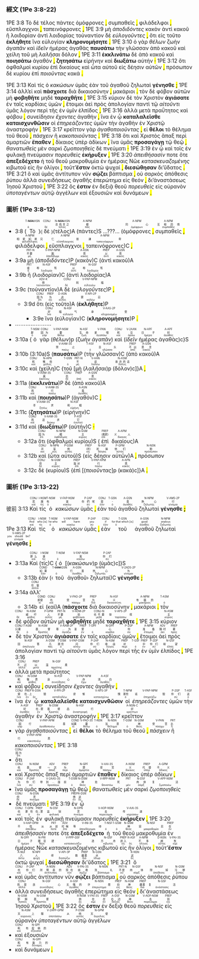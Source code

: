 ### 經文 (1Pe 3:8-22)

1PE 3:8 <span title="T-NSN&#10;&#10;ὁ">Τὸ</span> <span title="CONJ&#10;&#10;δέ">δὲ</span> <span title="N-NSN&#10;总而言之&#10;τέλος">τέλος</span> <span title="A-NPM&#10;都&#10;πᾶς">πάντες</span> <span title="A-NPM&#10;同心&#10;ὁμόφρων">ὁμόφρονες</span> <mark class="pm">,</mark> <span title="A-NPM&#10;互相同情&#10;συμπαθής">συμπαθεῖς</span> <mark class="pm">,</mark> <span title="A-NPM&#10;相爱如弟兄&#10;φιλάδελφος">φιλάδελφοι</span> <mark class="pm">,</mark> <span title="A-NPM&#10;仁慈&#10;εὔσπλαγχνος">εὔσπλαγχνοι</span> <mark class="pm">,</mark> <span title="A-NPM&#10;谦卑&#10;ταπεινόφρων">ταπεινόφρονες</span> <mark class="pm">,</mark> 1PE 3:9 <span title="PRT-N&#10;不要&#10;μή">μὴ</span> <span title="V-PAP-NPM&#10;报&#10;ἀποδίδωμι"><em>ἀποδιδόντες</em></span> <span title="A-ASN&#10;恶&#10;κακός">κακὸν</span> <span title="PREP&#10;以&#10;ἀντί">ἀντὶ</span> <span title="A-GSN&#10;恶&#10;κακός">κακοῦ</span> <span title="PRT&#10;或&#10;ἤ">ἢ</span> <span title="N-ASF&#10;辱骂&#10;λοιδορία">λοιδορίαν</span> <span title="PREP&#10;以&#10;ἀντί">ἀντὶ</span> <span title="N-GSF&#10;辱骂&#10;λοιδορία">λοιδορίας</span> <span title="ADV-K&#10;倒&#10;τοὐναντίον">τοὐναντίον</span> <span title="CONJ&#10;&#10;δέ">δὲ</span> <span title="V-PAP-NPM&#10;祝福&#10;εὐλογέω"><em>εὐλογοῦντες</em></span> <mark class="pm">,</mark> <span title="CONJ&#10;因为&#10;ὅτι">ὅτι</span> <span title="PREP&#10;为&#10;εἰς">εἰς</span> <span title="D-ASN&#10;此&#10;οὗτος">τοῦτο</span> <span title="V-API-2P&#10;蒙召&#10;καλέω"><strong>ἐκλήθητε</strong></span> <span title="CONJ&#10;好&#10;ἵνα">ἵνα</span> <span title="N-ASF&#10;福气&#10;εὐλογία">εὐλογίαν</span> <span title="V-AAS-2P&#10;承受&#10;κληρονομέω"><strong>κληρονομήσητε</strong></span> <mark class="pm">.</mark> 1PE 3:10 <span title="T-NSM&#10;那&#10;ὁ">ὁ</span> <span title="CONJ&#10;因为&#10;γάρ">γὰρ</span> <span title="V-PAP-NSM&#10;要&#10;θέλω"><em>θέλων</em></span> <span title="N-ASF&#10;生命&#10;ζωή">ζωὴν</span> <span title="V-PAN&#10;爱惜&#10;ἀγαπάω"><em>ἀγαπᾶν</em></span> <span title="CONJ&#10;和&#10;καί">καὶ</span> <span title="V-2AAN&#10;见&#10;ὁράω"><em>ἰδεῖν</em></span> <span title="N-APF&#10;日子&#10;ἡμέρα">ἡμέρας</span> <span title="A-APF&#10;好&#10;ἀγαθός">ἀγαθὰς</span> <span title="V-AAM-3S&#10;禁止&#10;παύω"><strong>παυσάτω</strong></span> <span title="T-ASF&#10;&#10;ὁ">τὴν</span> <span title="N-ASF&#10;舌头&#10;γλῶσσα">γλῶσσαν</span> <span title="PREP&#10;不出&#10;ἀπό">ἀπὸ</span> <span title="A-GSN&#10;恶言&#10;κακός">κακοῦ</span> <span title="CONJ&#10;和&#10;καί">καὶ</span> <span title="N-APN&#10;嘴唇&#10;χεῖλος">χείλη</span> <span title="T-GSN&#10;&#10;ὁ">τοῦ</span> <span title="PRT-N&#10;不&#10;μή">μὴ</span> <span title="V-AAN&#10;说&#10;λαλέω"><em>λαλῆσαι</em></span> <span title="N-ASM&#10;诡诈的话&#10;δόλος">δόλον</span> <mark class="pm">,</mark> 1PE 3:11 <span title="V-AAM-3S&#10;离&#10;ἐκκλίνω"><strong>ἐκκλινάτω</strong></span> <span title="CONJ&#10;也&#10;δέ">δὲ</span> <span title="PREP&#10;&#10;ἀπό">ἀπὸ</span> <span title="A-GSN&#10;恶&#10;κακός">κακοῦ</span> <span title="CONJ&#10;而&#10;καί">καὶ</span> <span title="V-AAM-3S&#10;行&#10;ποιέω"><strong>ποιησάτω</strong></span> <span title="A-ASN&#10;善&#10;ἀγαθός">ἀγαθόν</span> <mark class="pm">,</mark> <span title="V-AAM-3S&#10;寻求&#10;ζητέω"><strong>ζητησάτω</strong></span> <span title="N-ASF&#10;和睦&#10;εἰρήνη">εἰρήνην</span> <span title="CONJ&#10;而&#10;καί">καὶ</span> <span title="V-AAM-3S&#10;追求&#10;διώκω"><strong>διωξάτω</strong></span> <span title="P-ASF&#10;它&#10;ἑαυτοῦ">αὐτήν</span> <mark class="pm">·</mark> 1PE 3:12 <span title="CONJ&#10;因为&#10;ὅτι">ὅτι</span> <span title="N-NPM&#10;眼&#10;ὀφθαλμός">ὀφθαλμοὶ</span> <span title="N-GSM&#10;主&#10;κύριος">κυρίου</span> <span title="PREP&#10;（看顾）&#10;ἐπί">ἐπὶ</span> <span title="A-APM&#10;义人&#10;δίκαιος">δικαίους</span> <span title="CONJ&#10;并&#10;καί">καὶ</span> <span title="N-NPN&#10;耳&#10;οὖς">ὦτα</span> <span title="P-GSM&#10;他&#10;αὐτός">αὐτοῦ</span> <span title="PREP&#10;（听）&#10;εἰς">εἰς</span> <span title="N-ASF&#10;祈祷&#10;δέησις">δέησιν</span> <span title="P-GPM&#10;他们&#10;αὐτός">αὐτῶν</span> <mark class="pm">,</mark> <span title="N-NSN&#10;脸&#10;πρόσωπον">πρόσωπον</span> <span title="CONJ&#10;但&#10;δέ">δὲ</span> <span title="N-GSM&#10;主&#10;κύριος">κυρίου</span> <span title="PREP&#10;敌对&#10;ἐπί">ἐπὶ</span> <span title="V-PAP-APM&#10;行&#10;ποιέω"><em>ποιοῦντας</em></span> <span title="A-APN&#10;恶&#10;κακός">κακά</span> <mark class="pm">.</mark>   

1PE 3:13 <span title="CONJ&#10;那么&#10;καί">Καὶ</span> <span title="I-NSM&#10;谁&#10;τίς">τίς</span> <span title="T-NSM&#10;&#10;ὁ">ὁ</span> <span title="V-FAP-NSM&#10;害&#10;κακόω"><em>κακώσων</em></span> <span title="P-2AP&#10;你们&#10;σύ">ὑμᾶς</span> <span title="COND&#10;如果&#10;ἐάν">ἐὰν</span> <span title="T-GSM&#10;&#10;ὁ">τοῦ</span> <span title="A-GSN&#10;行善&#10;ἀγαθός">ἀγαθοῦ</span> <span title="N-NPM&#10;热心&#10;ζηλωτής">ζηλωταὶ</span> <span title="V-2ADS-2P&#10;为&#10;γίνομαι"><strong>γένησθε</strong></span> <mark class="pm">;</mark> 1PE 3:14 <span title="CONJ&#10;尽管&#10;ἀλλά">ἀλλ’</span><span title="COND&#10;即使&#10;εἰ">εἰ</span> <span title="CONJ&#10;也&#10;καί">καὶ</span> <span title="V-PAO-2P&#10;受苦&#10;πάσχω"><strong>πάσχοιτε</strong></span> <span title="PREP&#10;为&#10;διά">διὰ</span> <span title="N-ASF&#10;义&#10;δικαιοσύνη">δικαιοσύνην</span> <mark class="pm">,</mark> <span title="A-NPM&#10;有福的&#10;μακάριος">μακάριοι</span> <mark class="pm">.</mark> <span title="T-ASM&#10;&#10;ὁ">τὸν</span> <span title="CONJ&#10;&#10;δέ">δὲ</span> <span title="N-ASM&#10;威吓&#10;φόβος">φόβον</span> <span title="P-GPM&#10;人&#10;αὐτός">αὐτῶν</span> <span title="PRT-N&#10;不要&#10;μή">μὴ</span> <span title="V-AOM-2P&#10;怕&#10;φοβέομαι"><strong>φοβηθῆτε</strong></span> <span title="CONJ-N&#10;也不要&#10;μηδέ">μηδὲ</span> <span title="V-APS-2P&#10;惊慌&#10;ταράσσω"><strong>ταραχθῆτε</strong></span> <mark class="pm">,</mark> 1PE 3:15 <span title="N-ASM&#10;主&#10;κύριος">κύριον</span> <span title="CONJ&#10;只要&#10;δέ">δὲ</span> <span title="T-ASM&#10;&#10;ὁ">τὸν</span> <span title="N-ASM&#10;基督&#10;Χριστός">Χριστὸν</span> <span title="V-AAM-2P&#10;尊...为圣&#10;ἁγιάζω"><strong>ἁγιάσατε</strong></span> <span title="PREP&#10;里&#10;ἐν">ἐν</span> <span title="T-DPF&#10;&#10;ὁ">ταῖς</span> <span title="N-DPF&#10;心&#10;καρδία">καρδίαις</span> <span title="P-2GP&#10;你&#10;σύ">ὑμῶν</span> <mark class="pm">,</mark> <span title="A-NPM&#10;准备&#10;ἕτοιμος">ἕτοιμοι</span> <span title="ADV&#10;随时&#10;ἀεί">ἀεὶ</span> <span title="PREP&#10;要&#10;πρός">πρὸς</span> <span title="N-ASF&#10;回答&#10;ἀπολογία">ἀπολογίαν</span> <span title="A-DSM&#10;凡&#10;πᾶς">παντὶ</span> <span title="T-DSM&#10;那些&#10;ὁ">τῷ</span> <span title="V-PAP-DSM&#10;问&#10;αἰτέω"><em>αἰτοῦντι</em></span> <span title="P-2AP&#10;你们&#10;σύ">ὑμᾶς</span> <span title="N-ASM&#10;缘由&#10;λόγος">λόγον</span> <span title="PREP&#10;对&#10;περί">περὶ</span> <span title="T-GSF&#10;&#10;ὁ">τῆς</span> <span title="PREP&#10;中&#10;ἐν">ἐν</span> <span title="P-2DP&#10;你们&#10;σύ">ὑμῖν</span> <span title="N-GSF&#10;盼望&#10;ἐλπίς">ἐλπίδος</span> <mark class="pm">,</mark> 1PE 3:16 <span title="CONJ&#10;不过&#10;ἀλλά">ἀλλὰ</span> <span title="PREP&#10;以&#10;μετά">μετὰ</span> <span title="N-GSF&#10;温柔&#10;πραΰτης">πραΰτητος</span> <span title="CONJ&#10;和&#10;καί">καὶ</span> <span title="N-GSM&#10;敬畏&#10;φόβος">φόβου</span> <mark class="pm">,</mark> <span title="N-ASF&#10;良心&#10;συνείδησις">συνείδησιν</span> <span title="V-PAP-NPM&#10;存&#10;ἔχω"><em>ἔχοντες</em></span> <span title="A-ASF&#10;清白&#10;ἀγαθός">ἀγαθήν</span> <mark class="pm">,</mark> <span title="CONJ&#10;使&#10;ἵνα">ἵνα</span> <span title="PREP&#10;在...上&#10;ἐν">ἐν</span> <span title="R-DSN&#10;&#10;ὅς">ᾧ</span> <span title="V-PPI-2P&#10;毁谤&#10;καταλαλέω"><strong>καταλαλεῖσθε</strong></span> <span title="V-APS-3P&#10;惭愧&#10;καταισχύνω"><strong>καταισχυνθῶσιν</strong></span> <span title="T-NPM&#10;那些&#10;ὁ">οἱ</span> <span title="V-PAP-NPM&#10;诋毁&#10;ἐπηρεάζω"><em>ἐπηρεάζοντες</em></span> <span title="P-2GP&#10;你们&#10;σύ">ὑμῶν</span> <span title="T-ASF&#10;这&#10;ὁ">τὴν</span> <span title="A-ASF&#10;好&#10;ἀγαθός">ἀγαθὴν</span> <span title="PREP&#10;在...里&#10;ἐν">ἐν</span> <span title="N-DSM&#10;基督&#10;Χριστός">Χριστῷ</span> <span title="N-ASF&#10;品行&#10;ἀναστροφή">ἀναστροφήν</span> <mark class="pm">.</mark> 1PE 3:17 <span title="A-NSN-C&#10;好&#10;κρείττων">κρεῖττον</span> <span title="CONJ&#10;因&#10;γάρ">γὰρ</span> <span title="V-PAP-APM&#10;行善&#10;ἀγαθοποιέω"><em>ἀγαθοποιοῦντας</em></span> <mark class="pm">,</mark> <span title="COND&#10;如果&#10;εἰ">εἰ</span> <span title="V-PAO-3S&#10;要&#10;θέλω"><strong>θέλοι</strong></span> <span title="T-NSN&#10;&#10;ὁ">τὸ</span> <span title="N-NSN&#10;旨意&#10;θέλημα">θέλημα</span> <span title="T-GSM&#10;&#10;ὁ">τοῦ</span> <span title="N-GSM&#10;神&#10;θεός">θεοῦ</span> <mark class="pm">,</mark> <span title="V-PAN&#10;受苦&#10;πάσχω"><em>πάσχειν</em></span> <span title="PRT&#10;比&#10;ἤ">ἢ</span> <span title="V-PAP-APM&#10;行恶&#10;κακοποιέω"><em>κακοποιοῦντας</em></span> <mark class="pm">.</mark> 1PE 3:18 <span title="CONJ&#10;因为&#10;ὅτι">ὅτι</span> <span title="CONJ&#10;也&#10;καί">καὶ</span> <span title="N-NSM&#10;基督&#10;Χριστός">Χριστὸς</span> <span title="ADV&#10;一次&#10;ἅπαξ">ἅπαξ</span> <span title="PREP&#10;为&#10;περί">περὶ</span> <span title="N-GPF&#10;罪&#10;ἁμαρτία">ἁμαρτιῶν</span> <span title="V-AAI-3S&#10;受苦&#10;πάσχω"><strong>ἔπαθεν</strong></span> <mark class="pm">,</mark> <span title="A-NSM&#10;义&#10;δίκαιος">δίκαιος</span> <span title="PREP&#10;代替&#10;ὑπέρ">ὑπὲρ</span> <span title="A-GPM&#10;不义&#10;ἄδικος">ἀδίκων</span> <mark class="pm">,</mark> <span title="CONJ&#10;为&#10;ἵνα">ἵνα</span> <span title="P-2AP&#10;你们&#10;σύ">ὑμᾶς</span> <span title="V-2AAS-3S&#10;带到...面前&#10;προσάγω"><strong>προσαγάγῃ</strong></span> <span title="T-DSM&#10;&#10;ὁ">τῷ</span> <span title="N-DSM&#10;神&#10;θεός">θεῷ</span> <mark class="pm">,</mark> <span title="V-RPP-NSM&#10;处死&#10;θανατόω"><em>θανατωθεὶς</em></span> <span title="PRT&#10;&#10;μέν">μὲν</span> <span title="N-DSF&#10;肉体&#10;σάρξ">σαρκὶ</span> <span title="V-APP-NSM&#10;复活&#10;ζῳοποιέω"><em>ζῳοποιηθεὶς</em></span> <span title="CONJ&#10;但&#10;δέ">δὲ</span> <span title="N-DSN&#10;灵&#10;πνεῦμα">πνεύματι</span> <mark class="pm">·</mark> 1PE 3:19 <span title="PREP&#10;借&#10;ἐν">ἐν</span> <span title="R-DSN&#10;这&#10;ὅς">ᾧ</span> <span title="CONJ&#10;也&#10;καί">καὶ</span> <span title="T-DPN&#10;那些&#10;ὁ">τοῖς</span> <span title="PREP&#10;在...里&#10;ἐν">ἐν</span> <span title="N-DSF&#10;监狱&#10;φυλακή">φυλακῇ</span> <span title="N-DPN&#10;灵&#10;πνεῦμα">πνεύμασιν</span> <span title="V-AOP-NSM&#10;去&#10;πορεύομαι"><em>πορευθεὶς</em></span> <span title="V-AAI-3S&#10;传道&#10;κηρύσσω"><strong>ἐκήρυξεν</strong></span> <mark class="pm">,</mark> 1PE 3:20 <span title="V-AAP-DPM&#10;不信从&#10;ἀπειθέω"><em>ἀπειθήσασίν</em></span> <span title="PRT&#10;从前&#10;ποτέ">ποτε</span> <span title="ADV&#10;时候&#10;ὅτε">ὅτε</span> <span title="V-INI-3S&#10;等待&#10;ἀπεκδέχομαι"><strong>ἀπεξεδέχετο</strong></span> <span title="T-NSF&#10;&#10;ὁ">ἡ</span> <span title="T-GSM&#10;&#10;ὁ">τοῦ</span> <span title="N-GSM&#10;神&#10;θεός">θεοῦ</span> <span title="N-NSF&#10;容忍&#10;μακροθυμία">μακροθυμία</span> <span title="PREP&#10;在&#10;ἐν">ἐν</span> <span title="N-DPF&#10;日子&#10;ἡμέρα">ἡμέραις</span> <span title="N-PRI&#10;挪亚&#10;Νῶε">Νῶε</span> <span title="V-PPP-GSF&#10;建造&#10;κατασκευάζω"><em>κατασκευαζομένης</em></span> <span title="N-GSF&#10;方舟&#10;κιβωτός">κιβωτοῦ</span> <span title="PREP&#10;进入&#10;εἰς">εἰς</span> <span title="R-ASF&#10;&#10;ὅς">ἣν</span> <span title="A-NPM&#10;不多&#10;ὀλίγος">ὀλίγοι</span> <mark class="pm">,</mark> <span title="D-NSN&#10;就&#10;οὗτος">τοῦτ’</span><span title="V-PAI-3S&#10;有&#10;εἰμί"><strong>ἔστιν</strong></span> <span title="A-NUI&#10;八&#10;ὀκτώ">ὀκτὼ</span> <span title="N-NPF&#10;人&#10;ψυχή">ψυχαί</span> <mark class="pm">,</mark> <span title="V-API-3P&#10;得救&#10;διασῴζω"><strong>διεσώθησαν</strong></span> <span title="PREP&#10;藉着&#10;διά">δι’</span><span title="N-GSN&#10;水&#10;ὕδωρ">ὕδατος</span> <mark class="pm">.</mark> 1PE 3:21 <span title="R-NSN&#10;这&#10;ὅς">ὃ</span> <span title="CONJ&#10;也&#10;καί">καὶ</span> <span title="P-2AP&#10;你们&#10;σύ">ὑμᾶς</span> <span title="A-NSN&#10;所预表的&#10;ἀντίτυπος">ἀντίτυπον</span> <span title="ADV&#10;现在&#10;νῦν">νῦν</span> <span title="V-PAI-3S&#10;拯救&#10;σῴζω"><strong>σῴζει</strong></span> <span title="N-NSN&#10;洗礼&#10;βάπτισμα">βάπτισμα</span> <mark class="pm">,</mark> <span title="PRT-N&#10;不是&#10;οὐ">οὐ</span> <span title="N-GSF&#10;肉体&#10;σάρξ">σαρκὸς</span> <span title="N-NSF&#10;除掉&#10;ἀπόθεσις">ἀπόθεσις</span> <span title="N-GSM&#10;污秽&#10;ῥύπος">ῥύπου</span> <span title="CONJ&#10;而是&#10;ἀλλά">ἀλλὰ</span> <span title="N-GSF&#10;良心&#10;συνείδησις">συνειδήσεως</span> <span title="A-GSF&#10;无愧的&#10;ἀγαθός">ἀγαθῆς</span> <span title="N-NSN&#10;许愿&#10;ἐπερώτημα">ἐπερώτημα</span> <span title="PREP&#10;向&#10;εἰς">εἰς</span> <span title="N-ASM&#10;神&#10;θεός">θεόν</span> <mark class="pm">,</mark> <span title="PREP&#10;藉着&#10;διά">δι’</span><span title="N-GSF&#10;复活&#10;ἀνάστασις">ἀναστάσεως</span> <span title="N-GSM&#10;耶稣&#10;Ἰησοῦς">Ἰησοῦ</span> <span title="N-GSM&#10;基督&#10;Χριστός">Χριστοῦ</span> <mark class="pm">,</mark> 1PE 3:22 <span title="R-NSM&#10;他&#10;ὅς">ὅς</span> <span title="V-PAI-3S&#10;在&#10;εἰμί"><strong>ἐστιν</strong></span> <span title="PREP&#10;在&#10;ἐν">ἐν</span> <span title="A-DSF&#10;右边&#10;δεξιός">δεξιᾷ</span> <span title="N-GSM&#10;神&#10;θεός">θεοῦ</span> <span title="V-AOP-NSM&#10;去&#10;πορεύομαι"><em>πορευθεὶς</em></span> <span title="PREP&#10;到&#10;εἰς">εἰς</span> <span title="N-ASM&#10;天上&#10;οὐρανός">οὐρανὸν</span> <span title="V-2APP-GPM&#10;服从&#10;ὑποτάσσω"><em>ὑποταγέντων</em></span> <span title="P-DSM&#10;他&#10;αὐτός">αὐτῷ</span> <span title="N-GPM&#10;天使&#10;ἄγγελος">ἀγγέλων</span> <span title="CONJ&#10;和&#10;καί">καὶ</span> <span title="N-GPF&#10;有权柄的&#10;ἐξουσία">ἐξουσιῶν</span> <span title="CONJ&#10;和&#10;καί">καὶ</span> <span title="N-GPF&#10;有能力的&#10;δύναμις">δυνάμεων</span> <mark class="pm">.</mark> 


### 圖析 (1Pe 3:8-12)

- 3:8 (<RUBY><ruby><ruby>Τὸ<rt>ὁ</rt></ruby><rt></rt></ruby><rt>T-<s>NSN</s>⁞ASN</rt></RUBY>)⦇ <RUBY><ruby><ruby>δὲ<rt>δέ</rt></ruby><rt></rt></ruby><rt>CONJ</rt></RUBY> ⦈(<RUBY><ruby><ruby>τέλος<rt>τέλος</rt></ruby><rt>总而言之</rt></ruby><rt>N-<s>NSN</s>⁞ASN</rt></RUBY>)A (<RUBY><ruby><ruby>πάντες<rt>πᾶς</rt></ruby><rt>都</rt></ruby><rt>A-NPM</rt></RUBY>)S ...???... (<RUBY><ruby><ruby>ὁμόφρονες<rt>ὁμόφρων</rt></ruby><rt>同心</rt></ruby><rt>A-NPM</rt></RUBY> <mark class="pm">,</mark> <RUBY><ruby><ruby>συμπαθεῖς<rt>συμπαθής</rt></ruby><rt>互相同情</rt></ruby><rt>A-NPM</rt></RUBY> <mark class="pm">,</mark> <RUBY><ruby><ruby>φιλάδελφοι<rt>φιλάδελφος</rt></ruby><rt>相爱如弟兄</rt></ruby><rt>A-NPM</rt></RUBY> <mark class="pm">,</mark> <RUBY><ruby><ruby>εὔσπλαγχνοι<rt>εὔσπλαγχνος</rt></ruby><rt>仁慈</rt></ruby><rt>A-NPM</rt></RUBY> <mark class="pm">,</mark> <RUBY><ruby> <ruby>ταπεινόφρονες<rt>ταπεινόφρων</rt></ruby><rt>谦卑</rt></ruby><rt>A-NPM</rt></RUBY>)C <mark class="pm">,</mark> 
- 3:9a <RUBY><ruby><ruby>μὴ<rt>μή</rt></ruby><rt>不要</rt></ruby><rt>PRT-N</rt></RUBY> (<RUBY><ruby><ruby><em>ἀποδιδόντες</em><rt>ἀποδίδωμι</rt></ruby><rt>报</rt></ruby><rt>V-PAP-NPM</rt></RUBY>)P (<RUBY><ruby><ruby>κακὸν<rt>κακός</rt></ruby><rt>恶</rt></ruby><rt>A-ASN</rt></RUBY>)C (<RUBY><ruby><ruby>ἀντὶ<rt>ἀντί</rt></ruby><rt>以</rt></ruby><rt>PREP</rt></RUBY> <RUBY><ruby><ruby>κακοῦ<rt>κακός</rt></ruby><rt>恶</rt></ruby><rt>A-GSN</rt></RUBY>)A 
- 3:9b <RUBY><ruby><ruby>ἢ<rt>ἤ</rt></ruby><rt>或</rt></ruby><rt>PRT</rt></RUBY> (<RUBY><ruby><ruby>λοιδορίαν<rt>λοιδορία</rt></ruby><rt>辱骂</rt></ruby><rt>N-ASF</rt></RUBY>)C (<RUBY><ruby><ruby>ἀντὶ<rt>ἀντί</rt></ruby><rt>以</rt></ruby><rt>PREP</rt></RUBY> <RUBY><ruby><ruby>λοιδορίας<rt>λοιδορία</rt></ruby><rt>辱骂</rt></ruby><rt>N-GSF</rt></RUBY>)A 
- 3:9c (<RUBY><ruby><ruby>τοὐναντίον<rt>τοὐναντίον</rt></ruby><rt>倒</rt></ruby><rt>ADV-K</rt></RUBY>)A <RUBY><ruby><ruby>δὲ<rt>δέ</rt></ruby><rt></rt></ruby><rt>CONJ</rt></RUBY> (<RUBY><ruby><ruby><em>εὐλογοῦντες</em><rt>εὐλογέω</rt></ruby><rt>祝福</rt></ruby><rt>V-PAP-NPM</rt></RUBY>)P <mark class="pm">,</mark>
	- 3:9d <RUBY><ruby><ruby>ὅτι<rt>ὅτι</rt></ruby><rt>因为</rt></ruby><rt>CONJ</rt></RUBY> (<RUBY><ruby><ruby>εἰς<rt>εἰς</rt></ruby><rt>为</rt></ruby><rt>PREP</rt></RUBY> <RUBY><ruby><ruby>τοῦτο<rt>οὗτος</rt></ruby><rt>此</rt></ruby><rt>D-ASN</rt></RUBY>)A (<RUBY><ruby><ruby><strong>ἐκλήθητε</strong><rt>καλέω</rt></ruby><rt>蒙召</rt></ruby><rt>V-API-2P</rt></RUBY>)P
		- 3:9e <RUBY><ruby><ruby>ἵνα<rt>ἵνα</rt></ruby><rt>好</rt></ruby><rt>CONJ</rt></RUBY> (<RUBY><ruby><ruby>εὐλογίαν<rt>εὐλογία</rt></ruby><rt>福气</rt></ruby><rt>N-ASF</rt></RUBY>)C (<RUBY><ruby><ruby><strong>κληρονομήσητε</strong><rt>κληρονομέω</rt></ruby><rt>承受</rt></ruby><rt>V-AAS-2P</rt></RUBY>)P <mark class="pm">.</mark> 
- ⋯⋯⋯⋯⋯⋯⋯
- 3:10a {<RUBY><ruby><ruby>ὁ<rt>ὁ</rt></ruby><rt>那</rt></ruby><rt>T-NSM</rt></RUBY> <RUBY><ruby><ruby>γὰρ<rt>γάρ</rt></ruby><rt>因为</rt></ruby><rt>CONJ</rt></RUBY> (<RUBY><ruby><ruby><em>θέλων</em><rt>θέλω</rt></ruby><rt>要</rt></ruby><rt>V-PAP-NSM</rt></RUBY>)p (<RUBY><ruby><ruby>ζωὴν<rt>ζωή</rt></ruby><rt>生命</rt></ruby><rt>N-ASF</rt></RUBY> <RUBY><ruby><ruby><em>ἀγαπᾶν</em><rt>ἀγαπάω</rt></ruby><rt>爱惜</rt></ruby><rt>V-PAN</rt></RUBY>) <RUBY><ruby><ruby>καὶ<rt>καί</rt></ruby><rt>和</rt></ruby><rt>CONJ</rt></RUBY> (<RUBY><ruby><ruby><em>ἰδεῖν</em><rt>ὁράω</rt></ruby><rt>见</rt></ruby><rt>V-2AAN</rt></RUBY> <RUBY><ruby><ruby>ἡμέρας<rt>ἡμέρα</rt></ruby><rt>日子</rt></ruby><rt>N-APF</rt></RUBY> <RUBY><ruby><ruby>ἀγαθὰς<rt>ἀγαθός</rt></ruby><rt>好</rt></ruby><rt>A-APF</rt></RUBY>)c}S 
- 3:10b (3:10a)S (<RUBY><ruby><ruby><strong>παυσάτω</strong><rt>παύω</rt></ruby><rt>禁止</rt></ruby><rt>V-AAM-3S</rt></RUBY>)P (<RUBY><ruby><ruby>τὴν<rt>ὁ</rt></ruby><rt></rt></ruby><rt>T-ASF</rt></RUBY> <RUBY><ruby><ruby>γλῶσσαν<rt>γλῶσσα</rt></ruby><rt>舌头</rt></ruby><rt>N-ASF</rt></RUBY>)C (<RUBY><ruby><ruby>ἀπὸ<rt>ἀπό</rt></ruby><rt>不出</rt></ruby><rt>PREP</rt></RUBY> <RUBY><ruby><ruby>κακοῦ<rt>κακός</rt></ruby><rt>恶言</rt></ruby><rt>A-GSN</rt></RUBY>)A 
- 3:10c <RUBY><ruby><ruby>καὶ<rt>καί</rt></ruby><rt>和</rt></ruby><rt>CONJ</rt></RUBY> (<RUBY><ruby><ruby>χείλη<rt>χεῖλος</rt></ruby><rt>嘴唇</rt></ruby><rt>N-APN</rt></RUBY>)C {<RUBY><ruby><ruby>τοῦ<rt>ὁ</rt></ruby><rt></rt></ruby><rt>T-GSN</rt></RUBY> [<RUBY><ruby><ruby>μὴ<rt>μή</rt></ruby><rt>不</rt></ruby><rt>PRT-N</rt></RUBY> (<RUBY><ruby><ruby><em>λαλῆσαι</em><rt>λαλέω</rt></ruby><rt>说</rt></ruby><rt>V-AAN</rt></RUBY>)p (<RUBY><ruby><ruby>δόλον<rt>δόλος</rt></ruby><rt>诡诈的话</rt></ruby><rt>N-ASM</rt></RUBY>)c]}A <mark class="pm">,</mark> 
- 3:11a (<RUBY><ruby><ruby><strong>ἐκκλινάτω</strong><rt>ἐκκλίνω</rt></ruby><rt>离</rt></ruby><rt>V-AAM-3S</rt></RUBY>)P <RUBY><ruby><ruby>δὲ<rt>δέ</rt></ruby><rt>也</rt></ruby><rt>CONJ</rt></RUBY> (<RUBY><ruby><ruby>ἀπὸ<rt>ἀπό</rt></ruby><rt></rt></ruby><rt>PREP</rt></RUBY> <RUBY><ruby><ruby>κακοῦ<rt>κακός</rt></ruby><rt>恶</rt></ruby><rt>A-GSN</rt></RUBY>)A
- 3:11b <RUBY><ruby><ruby>καὶ<rt>καί</rt></ruby><rt>而</rt></ruby><rt>CONJ</rt></RUBY> (<RUBY><ruby><ruby><strong>ποιησάτω</strong><rt>ποιέω</rt></ruby><rt>行</rt></ruby><rt>V-AAM-3S</rt></RUBY>)P (<RUBY><ruby><ruby>ἀγαθόν<rt>ἀγαθός</rt></ruby><rt>善</rt></ruby><rt>A-ASN</rt></RUBY>)C <mark class="pm">,</mark> 
- 3:11c (<RUBY><ruby><ruby><strong>ζητησάτω</strong><rt>ζητέω</rt></ruby><rt>寻求</rt></ruby><rt>V-AAM-3S</rt></RUBY>)P (<RUBY><ruby><ruby>εἰρήνην<rt>εἰρήνη</rt></ruby><rt>和睦</rt></ruby><rt>N-ASF</rt></RUBY>)C
- 3:11d <RUBY><ruby><ruby>καὶ<rt>καί</rt></ruby><rt>而</rt></ruby><rt>CONJ</rt></RUBY> (<RUBY><ruby><ruby><strong>διωξάτω</strong><rt>διώκω</rt></ruby><rt>追求</rt></ruby><rt>V-AAM-3S</rt></RUBY>)P (<RUBY><ruby><ruby>αὐτήν<rt>ἑαυτοῦ</rt></ruby><rt>它</rt></ruby><rt>P-ASF</rt></RUBY>)C <mark class="pm">·</mark> 
	- 3:12a <RUBY><ruby><ruby>ὅτι<rt>ὅτι</rt></ruby><rt>因为</rt></ruby><rt>CONJ</rt></RUBY> (<RUBY><ruby><ruby>ὀφθαλμοὶ<rt>ὀφθαλμός</rt></ruby><rt>眼</rt></ruby><rt>N-NPM</rt></RUBY> <RUBY><ruby><ruby>κυρίου<rt>κύριος</rt></ruby><rt>主</rt></ruby><rt>N-GSM</rt></RUBY>)S (<RUBY><ruby><ruby>ἐπὶ<rt>ἐπί</rt></ruby><rt>（看顾）</rt></ruby><rt>PREP</rt></RUBY> <RUBY><ruby><ruby>δικαίους<rt>δίκαιος</rt></ruby><rt>义人</rt></ruby><rt>A-APM</rt></RUBY>)A
	- 3:12b <RUBY><ruby><ruby>καὶ<rt>καί</rt></ruby><rt>并</rt></ruby><rt>CONJ</rt></RUBY> (<RUBY><ruby><ruby>ὦτα<rt>οὖς</rt></ruby><rt>耳</rt></ruby><rt>N-NPN</rt></RUBY> <RUBY><ruby><ruby>αὐτοῦ<rt>αὐτός</rt></ruby><rt>他</rt></ruby><rt>P-GSM</rt></RUBY>)S (<RUBY><ruby><ruby>εἰς<rt>εἰς</rt></ruby><rt>（听）</rt></ruby><rt>PREP</rt></RUBY> <RUBY><ruby><ruby>δέησιν<rt>δέησις</rt></ruby><rt>祈祷</rt></ruby><rt>N-ASF</rt></RUBY> <RUBY><ruby><ruby>αὐτῶν<rt>αὐτός</rt></ruby><rt>他们</rt></ruby><rt>P-GPM</rt></RUBY>)A <mark class="pm">,</mark> <RUBY><ruby><ruby>πρόσωπον<rt>πρόσωπον</rt></ruby><rt>脸</rt></ruby><rt>N-NSN</rt></RUBY>
	- 3:12c <RUBY><ruby><ruby>δὲ<rt>δέ</rt></ruby><rt>但</rt></ruby><rt>CONJ</rt></RUBY> (<RUBY><ruby><ruby>κυρίου<rt>κύριος</rt></ruby><rt>主</rt></ruby><rt>N-GSM</rt></RUBY>)S {<RUBY><ruby><ruby>ἐπὶ<rt>ἐπί</rt></ruby><rt>敌对</rt></ruby><rt>PREP</rt></RUBY> [(<RUBY><ruby><ruby><em>ποιοῦντας</em><rt>ποιέω</rt></ruby><rt>行</rt></ruby><rt>V-PAP-APM</rt></RUBY>]p (<RUBY><ruby><ruby>κακά<rt>κακός</rt></ruby><rt>恶</rt></ruby><rt>A-APN</rt></RUBY>)c]}A <mark class="pm">.</mark> 

### 圖析 (1Pe 3:13-22)
彼前 3:13 <RUBY><ruby><ruby>Καὶ<rt>καί</rt></ruby><rt>若</rt></ruby><rt>CONJ</rt></RUBY> <RUBY><ruby><ruby>τίς<rt>τίς</rt></ruby><rt>誰</rt></ruby><rt>I-NSM</rt></RUBY> <RUBY><ruby><ruby>ὁ<rt>ὁ</rt></ruby><rt>有</rt></ruby><rt>T-NSM</rt></RUBY> <RUBY><ruby><ruby><em>κακώσων</em><rt>κακόω</rt></ruby><rt>害</rt></ruby><rt>V-FAP-NSM</rt></RUBY> <RUBY><ruby><ruby>ὑμᾶς <mark class="pm">,</mark><rt>σύ</rt></ruby><rt>你們呢</rt></ruby><rt>P-2AP</rt></RUBY> <RUBY><ruby><ruby>ἐὰν<rt>ἐάν</rt></ruby><rt>是</rt></ruby><rt>CONJ</rt></RUBY> <RUBY><ruby><ruby>τοῦ<rt>ὁ</rt></ruby><rt>-</rt></ruby><rt>T-GSN</rt></RUBY> <RUBY><ruby><ruby>ἀγαθοῦ<rt>ἀγαθός</rt></ruby><rt>善</rt></ruby><rt>A-GSN</rt></RUBY> <RUBY><ruby><ruby>ζηλωταὶ<rt>ζηλωτής</rt></ruby><rt>熱心</rt></ruby><rt>N-NPM</rt></RUBY> <RUBY><ruby><ruby><strong>γένησθε <mark class="pm">;</mark></strong><rt>γίνομαι</rt></ruby><rt>行</rt></ruby><rt>V-AMS-2P</rt></RUBY> 


1Pe 3:13 <RUBY><ruby><ruby>Καὶ<rt>καί</rt></ruby><rt>And</rt></ruby><rt>CONJ</rt></RUBY> <RUBY><ruby><ruby>τίς<rt>τίς</rt></ruby><rt>who [is]</rt></ruby><rt>I-NSM</rt></RUBY> <RUBY><ruby><ruby>ὁ<rt>ὁ</rt></ruby><rt>he who</rt></ruby><rt>T-NSM</rt></RUBY> <RUBY><ruby><ruby><em>κακώσων</em><rt>κακόω</rt></ruby><rt>will harm</rt></ruby><rt>V-FAP-NSM</rt></RUBY> <RUBY><ruby><ruby>ὑμᾶς <mark class="pm">,</mark><rt>σύ</rt></ruby><rt>you</rt></ruby><rt>P-2AP</rt></RUBY> <RUBY><ruby><ruby>ἐὰν<rt>ἐάν</rt></ruby><rt>if</rt></ruby><rt>CONJ</rt></RUBY> <RUBY><ruby><ruby>τοῦ<rt>ὁ</rt></ruby><rt>for that which [is]</rt></ruby><rt>T-GSN</rt></RUBY> <RUBY><ruby><ruby>ἀγαθοῦ<rt>ἀγαθός</rt></ruby><rt>good</rt></ruby><rt>A-GSN</rt></RUBY> <RUBY><ruby><ruby>ζηλωταὶ<rt>ζηλωτής</rt></ruby><rt>zealous</rt></ruby><rt>N-NPM</rt></RUBY> <RUBY><ruby><ruby><strong>γένησθε <mark class="pm">;</mark></strong><rt>γίνομαι</rt></ruby><rt>you should be?</rt></ruby><rt>V-AMS-2P</rt></RUBY> 

- 3:13a <RUBY><ruby><ruby>Καὶ<rt>καί</rt></ruby><rt>那么</rt></ruby><rt>CONJ</rt></RUBY> (<RUBY><ruby><ruby>τίς<rt>τίς</rt></ruby><rt>谁</rt></ruby><rt>I-NSM</rt></RUBY>)C {<RUBY><ruby><ruby>ὁ<rt>ὁ</rt></ruby><rt></rt></ruby><rt>T-NSM</rt></RUBY> [(<RUBY><ruby><ruby><em>κακώσων</em><rt>κακόω</rt></ruby><rt>害</rt></ruby><rt>V-FAP-NSM</rt></RUBY>)p (<RUBY><ruby><ruby>ὑμᾶς<rt>σύ</rt></ruby><rt>你们</rt></ruby><rt>P-2AP</rt></RUBY>)c]}S 
	- 3:13b <RUBY><ruby><ruby>ἐὰν<rt>ἐάν</rt></ruby><rt>如果</rt></ruby><rt>COND</rt></RUBY> (‹<RUBY><ruby><ruby>τοῦ<rt>ὁ</rt></ruby><rt></rt></ruby><rt>T-<s>GSM</s>⁞GSN</rt></RUBY> <RUBY><ruby><ruby>ἀγαθοῦ<rt>ἀγαθός</rt></ruby><rt>行善</rt></ruby><rt>A-GSN</rt></RUBY>› <RUBY><ruby><ruby>ζηλωταὶ<rt>ζηλωτής</rt></ruby><rt>热心</rt></ruby><rt>N-NPM</rt></RUBY>)C <RUBY><ruby><ruby><strong>γένησθε</strong><rt>γίνομαι</rt></ruby><rt>为</rt></ruby><rt>V-2ADS-2P</rt></RUBY> <mark class="pm">;</mark> 
- 3:14a <RUBY><ruby><ruby>ἀλλ’<rt>ἀλλά</rt></ruby><rt>尽管</rt></ruby><rt>CONJ</rt></RUBY> 
	- 3:14b <RUBY><ruby><ruby>εἰ<rt>εἰ</rt></ruby><rt>即使</rt></ruby><rt>COND</rt></RUBY> (<RUBY><ruby><ruby>καὶ<rt>καί</rt></ruby><rt>也</rt></ruby><rt>CONJ</rt></RUBY>)A (<RUBY><ruby><ruby><strong>πάσχοιτε</strong><rt>πάσχω</rt></ruby><rt>受苦</rt></ruby><rt>V-PAO-2P</rt></RUBY> <RUBY><ruby><ruby>διὰ<rt>διά</rt></ruby><rt>为</rt></ruby><rt>PREP</rt></RUBY> <RUBY><ruby><ruby>δικαιοσύνην<rt>δικαιοσύνη</rt></ruby><rt>义</rt></ruby><rt>N-ASF</rt></RUBY> <mark class="pm">,</mark> <RUBY><ruby><ruby>μακάριοι<rt>μακάριος</rt></ruby><rt>有福的</rt></ruby><rt>A-NPM</rt></RUBY> <mark class="pm">.</mark> <RUBY><ruby><ruby>τὸν<rt>ὁ</rt></ruby><rt></rt></ruby><rt>T-ASM</rt></RUBY>
- <RUBY><ruby><ruby>δὲ<rt>δέ</rt></ruby><rt></rt></ruby><rt>CONJ</rt></RUBY> <RUBY><ruby><ruby>φόβον<rt>φόβος</rt></ruby><rt>威吓</rt></ruby><rt>N-ASM</rt></RUBY> <RUBY><ruby><ruby>αὐτῶν<rt>αὐτός</rt></ruby><rt>人</rt></ruby><rt>P-GPM</rt></RUBY> <RUBY><ruby><ruby>μὴ<rt>μή</rt></ruby><rt>不要</rt></ruby><rt>PRT-N</rt></RUBY> <RUBY><ruby><ruby><strong>φοβηθῆτε</strong><rt>φοβέομαι</rt></ruby><rt>怕</rt></ruby><rt>V-AOM-2P</rt></RUBY> <RUBY><ruby><ruby>μηδὲ<rt>μηδέ</rt></ruby><rt>也不要</rt></ruby><rt>CONJ-N</rt></RUBY> <RUBY><ruby><ruby><strong>ταραχθῆτε</strong><rt>ταράσσω</rt></ruby><rt>惊慌</rt></ruby><rt>V-APS-2P</rt></RUBY> <mark class="pm">,</mark> 1PE 3:15 <RUBY><ruby><ruby>κύριον<rt>κύριος</rt></ruby><rt>主</rt></ruby><rt>N-ASM</rt></RUBY>
- <RUBY><ruby><ruby>δὲ<rt>δέ</rt></ruby><rt>只要</rt></ruby><rt>CONJ</rt></RUBY> <RUBY><ruby><ruby>τὸν<rt>ὁ</rt></ruby><rt></rt></ruby><rt>T-ASM</rt></RUBY> <RUBY><ruby><ruby>Χριστὸν<rt>Χριστός</rt></ruby><rt>基督</rt></ruby><rt>N-ASM</rt></RUBY> <RUBY><ruby><ruby><strong>ἁγιάσατε</strong><rt>ἁγιάζω</rt></ruby><rt>尊...为圣</rt></ruby><rt>V-AAM-2P</rt></RUBY> <RUBY><ruby><ruby>ἐν<rt>ἐν</rt></ruby><rt>里</rt></ruby><rt>PREP</rt></RUBY> <RUBY><ruby><ruby>ταῖς<rt>ὁ</rt></ruby><rt></rt></ruby><rt>T-DPF</rt></RUBY> <RUBY><ruby><ruby>καρδίαις<rt>καρδία</rt></ruby><rt>心</rt></ruby><rt>N-DPF</rt></RUBY> <RUBY><ruby><ruby>ὑμῶν<rt>σύ</rt></ruby><rt>你</rt></ruby><rt>P-2GP</rt></RUBY> <mark class="pm">,</mark> <RUBY><ruby><ruby>ἕτοιμοι<rt>ἕτοιμος</rt></ruby><rt>准备</rt></ruby><rt>A-NPM</rt></RUBY> <RUBY><ruby><ruby>ἀεὶ<rt>ἀεί</rt></ruby><rt>随时</rt></ruby><rt>ADV</rt></RUBY> <RUBY><ruby><ruby>πρὸς<rt>πρός</rt></ruby><rt>要</rt></ruby><rt>PREP</rt></RUBY> <RUBY><ruby><ruby>ἀπολογίαν<rt>ἀπολογία</rt></ruby><rt>回答</rt></ruby><rt>N-ASF</rt></RUBY> <RUBY><ruby><ruby>παντὶ<rt>πᾶς</rt></ruby><rt>凡</rt></ruby><rt>A-DSM</rt></RUBY> <RUBY><ruby><ruby>τῷ<rt>ὁ</rt></ruby><rt>那些</rt></ruby><rt>T-DSM</rt></RUBY> <RUBY><ruby><ruby><em>αἰτοῦντι</em><rt>αἰτέω</rt></ruby><rt>问</rt></ruby><rt>V-PAP-DSM</rt></RUBY> <RUBY><ruby><ruby>ὑμᾶς<rt>σύ</rt></ruby><rt>你们</rt></ruby><rt>P-2AP</rt></RUBY> <RUBY><ruby><ruby>λόγον<rt>λόγος</rt></ruby><rt>缘由</rt></ruby><rt>N-ASM</rt></RUBY> <RUBY><ruby><ruby>περὶ<rt>περί</rt></ruby><rt>对</rt></ruby><rt>PREP</rt></RUBY> <RUBY><ruby><ruby>τῆς<rt>ὁ</rt></ruby><rt></rt></ruby><rt>T-GSF</rt></RUBY> <RUBY><ruby><ruby>ἐν<rt>ἐν</rt></ruby><rt>中</rt></ruby><rt>PREP</rt></RUBY> <RUBY><ruby><ruby>ὑμῖν<rt>σύ</rt></ruby><rt>你们</rt></ruby><rt>P-2DP</rt></RUBY> <RUBY><ruby><ruby>ἐλπίδος<rt>ἐλπίς</rt></ruby><rt>盼望</rt></ruby><rt>N-GSF</rt></RUBY> <mark class="pm">,</mark> 1PE 3:16
- <RUBY><ruby><ruby>ἀλλὰ<rt>ἀλλά</rt></ruby><rt>不过</rt></ruby><rt>CONJ</rt></RUBY> <RUBY><ruby><ruby>μετὰ<rt>μετά</rt></ruby><rt>以</rt></ruby><rt>PREP</rt></RUBY> <RUBY><ruby><ruby>πραΰτητος<rt>πραΰτης</rt></ruby><rt>温柔</rt></ruby><rt>N-GSF</rt></RUBY>
- <RUBY><ruby><ruby>καὶ<rt>καί</rt></ruby><rt>和</rt></ruby><rt>CONJ</rt></RUBY> <RUBY><ruby><ruby>φόβου<rt>φόβος</rt></ruby><rt>敬畏</rt></ruby><rt>N-GSM</rt></RUBY> <mark class="pm">,</mark> <RUBY><ruby><ruby>συνείδησιν<rt>συνείδησις</rt></ruby><rt>良心</rt></ruby><rt>N-ASF</rt></RUBY> <RUBY><ruby><ruby><em>ἔχοντες</em><rt>ἔχω</rt></ruby><rt>存</rt></ruby><rt>V-PAP-NPM</rt></RUBY> <RUBY><ruby><ruby>ἀγαθήν<rt>ἀγαθός</rt></ruby><rt>清白</rt></ruby><rt>A-ASF</rt></RUBY> <mark class="pm">,</mark>
- <RUBY><ruby><ruby>ἵνα<rt>ἵνα</rt></ruby><rt>使</rt></ruby><rt>CONJ</rt></RUBY> <RUBY><ruby><ruby>ἐν<rt>ἐν</rt></ruby><rt>在...上</rt></ruby><rt>PREP</rt></RUBY> <RUBY><ruby><ruby>ᾧ<rt>ὅς</rt></ruby><rt></rt></ruby><rt>R-DSN</rt></RUBY> <RUBY><ruby><ruby><strong>καταλαλεῖσθε</strong><rt>καταλαλέω</rt></ruby><rt>毁谤</rt></ruby><rt>V-PPI-2P</rt></RUBY> <RUBY><ruby><ruby><strong>καταισχυνθῶσιν</strong><rt>καταισχύνω</rt></ruby><rt>惭愧</rt></ruby><rt>V-APS-3P</rt></RUBY> <RUBY><ruby><ruby>οἱ<rt>ὁ</rt></ruby><rt>那些</rt></ruby><rt>T-NPM</rt></RUBY> <RUBY><ruby><ruby><em>ἐπηρεάζοντες</em><rt>ἐπηρεάζω</rt></ruby><rt>诋毁</rt></ruby><rt>V-PAP-NPM</rt></RUBY> <RUBY><ruby><ruby>ὑμῶν<rt>σύ</rt></ruby><rt>你们</rt></ruby><rt>P-2GP</rt></RUBY> <RUBY><ruby><ruby>τὴν<rt>ὁ</rt></ruby><rt>这</rt></ruby><rt>T-ASF</rt></RUBY> <RUBY><ruby><ruby>ἀγαθὴν<rt>ἀγαθός</rt></ruby><rt>好</rt></ruby><rt>A-ASF</rt></RUBY> <RUBY><ruby><ruby>ἐν<rt>ἐν</rt></ruby><rt>在...里</rt></ruby><rt>PREP</rt></RUBY> <RUBY><ruby><ruby>Χριστῷ<rt>Χριστός</rt></ruby><rt>基督</rt></ruby><rt>N-DSM</rt></RUBY> <RUBY><ruby><ruby>ἀναστροφήν<rt>ἀναστροφή</rt></ruby><rt>品行</rt></ruby><rt>N-ASF</rt></RUBY> <mark class="pm">.</mark> 1PE 3:17 <RUBY><ruby><ruby>κρεῖττον<rt>κρείττων</rt></ruby><rt>好</rt></ruby><rt>A-NSN-C</rt></RUBY>
- <RUBY><ruby><ruby>γὰρ<rt>γάρ</rt></ruby><rt>因</rt></ruby><rt>CONJ</rt></RUBY> <RUBY><ruby><ruby><em>ἀγαθοποιοῦντας</em><rt>ἀγαθοποιέω</rt></ruby><rt>行善</rt></ruby><rt>V-PAP-APM</rt></RUBY> <mark class="pm">,</mark> <RUBY><ruby><ruby>εἰ<rt>εἰ</rt></ruby><rt>如果</rt></ruby><rt>COND</rt></RUBY> <RUBY><ruby><ruby><strong>θέλοι</strong><rt>θέλω</rt></ruby><rt>要</rt></ruby><rt>V-PAO-3S</rt></RUBY> <RUBY><ruby><ruby>τὸ<rt>ὁ</rt></ruby><rt></rt></ruby><rt>T-NSN</rt></RUBY> <RUBY><ruby><ruby>θέλημα<rt>θέλημα</rt></ruby><rt>旨意</rt></ruby><rt>N-NSN</rt></RUBY> <RUBY><ruby><ruby>τοῦ<rt>ὁ</rt></ruby><rt></rt></ruby><rt>T-GSM</rt></RUBY> <RUBY><ruby><ruby>θεοῦ<rt>θεός</rt></ruby><rt>神</rt></ruby><rt>N-GSM</rt></RUBY> <mark class="pm">,</mark> <RUBY><ruby><ruby><em>πάσχειν</em><rt>πάσχω</rt></ruby><rt>受苦</rt></ruby><rt>V-PAN</rt></RUBY> <RUBY><ruby><ruby>ἢ<rt>ἤ</rt></ruby><rt>比</rt></ruby><rt>PRT</rt></RUBY> <RUBY><ruby><ruby><em>κακοποιοῦντας</em><rt>κακοποιέω</rt></ruby><rt>行恶</rt></ruby><rt>V-PAP-APM</rt></RUBY> <mark class="pm">.</mark> 1PE 3:18
- <RUBY><ruby><ruby>ὅτι<rt>ὅτι</rt></ruby><rt>因为</rt></ruby><rt>CONJ</rt></RUBY>
- <RUBY><ruby><ruby>καὶ<rt>καί</rt></ruby><rt>也</rt></ruby><rt>CONJ</rt></RUBY> <RUBY><ruby><ruby>Χριστὸς<rt>Χριστός</rt></ruby><rt>基督</rt></ruby><rt>N-NSM</rt></RUBY> <RUBY><ruby><ruby>ἅπαξ<rt>ἅπαξ</rt></ruby><rt>一次</rt></ruby><rt>ADV</rt></RUBY> <RUBY><ruby><ruby>περὶ<rt>περί</rt></ruby><rt>为</rt></ruby><rt>PREP</rt></RUBY> <RUBY><ruby><ruby>ἁμαρτιῶν<rt>ἁμαρτία</rt></ruby><rt>罪</rt></ruby><rt>N-GPF</rt></RUBY> <RUBY><ruby><ruby><strong>ἔπαθεν</strong><rt>πάσχω</rt></ruby><rt>受苦</rt></ruby><rt>V-AAI-3S</rt></RUBY> <mark class="pm">,</mark> <RUBY><ruby><ruby>δίκαιος<rt>δίκαιος</rt></ruby><rt>义</rt></ruby><rt>A-NSM</rt></RUBY> <RUBY><ruby><ruby>ὑπὲρ<rt>ὑπέρ</rt></ruby><rt>代替</rt></ruby><rt>PREP</rt></RUBY> <RUBY><ruby><ruby>ἀδίκων<rt>ἄδικος</rt></ruby><rt>不义</rt></ruby><rt>A-GPM</rt></RUBY> <mark class="pm">,</mark>
- <RUBY><ruby><ruby>ἵνα<rt>ἵνα</rt></ruby><rt>为</rt></ruby><rt>CONJ</rt></RUBY> <RUBY><ruby><ruby>ὑμᾶς<rt>σύ</rt></ruby><rt>你们</rt></ruby><rt>P-2AP</rt></RUBY> <RUBY><ruby><ruby><strong>προσαγάγῃ</strong><rt>προσάγω</rt></ruby><rt>带到...面前</rt></ruby><rt>V-2AAS-3S</rt></RUBY> <RUBY><ruby><ruby>τῷ<rt>ὁ</rt></ruby><rt></rt></ruby><rt>T-DSM</rt></RUBY> <RUBY><ruby><ruby>θεῷ<rt>θεός</rt></ruby><rt>神</rt></ruby><rt>N-DSM</rt></RUBY> <mark class="pm">,</mark> <RUBY><ruby><ruby><em>θανατωθεὶς</em><rt>θανατόω</rt></ruby><rt>处死</rt></ruby><rt>V-RPP-NSM</rt></RUBY> <RUBY><ruby><ruby>μὲν<rt>μέν</rt></ruby><rt></rt></ruby><rt>PRT</rt></RUBY> <RUBY><ruby><ruby>σαρκὶ<rt>σάρξ</rt></ruby><rt>肉体</rt></ruby><rt>N-DSF</rt></RUBY> <RUBY><ruby><ruby><em>ζῳοποιηθεὶς</em><rt>ζῳοποιέω</rt></ruby><rt>复活</rt></ruby><rt>V-APP-NSM</rt></RUBY>
- <RUBY><ruby><ruby>δὲ<rt>δέ</rt></ruby><rt>但</rt></ruby><rt>CONJ</rt></RUBY> <RUBY><ruby><ruby>πνεύματι<rt>πνεῦμα</rt></ruby><rt>灵</rt></ruby><rt>N-DSN</rt></RUBY> <mark class="pm">·</mark> 1PE 3:19 <RUBY><ruby><ruby>ἐν<rt>ἐν</rt></ruby><rt>借</rt></ruby><rt>PREP</rt></RUBY> <RUBY><ruby><ruby>ᾧ<rt>ὅς</rt></ruby><rt>这</rt></ruby><rt>R-DSN</rt></RUBY>
- <RUBY><ruby><ruby>καὶ<rt>καί</rt></ruby><rt>也</rt></ruby><rt>CONJ</rt></RUBY> <RUBY><ruby><ruby>τοῖς<rt>ὁ</rt></ruby><rt>那些</rt></ruby><rt>T-DPN</rt></RUBY> <RUBY><ruby><ruby>ἐν<rt>ἐν</rt></ruby><rt>在...里</rt></ruby><rt>PREP</rt></RUBY> <RUBY><ruby><ruby>φυλακῇ<rt>φυλακή</rt></ruby><rt>监狱</rt></ruby><rt>N-DSF</rt></RUBY> <RUBY><ruby><ruby>πνεύμασιν<rt>πνεῦμα</rt></ruby><rt>灵</rt></ruby><rt>N-DPN</rt></RUBY> <RUBY><ruby><ruby><em>πορευθεὶς</em><rt>πορεύομαι</rt></ruby><rt>去</rt></ruby><rt>V-AOP-NSM</rt></RUBY> <RUBY><ruby><ruby><strong>ἐκήρυξεν</strong><rt>κηρύσσω</rt></ruby><rt>传道</rt></ruby><rt>V-AAI-3S</rt></RUBY> <mark class="pm">,</mark> 1PE 3:20 <RUBY><ruby><ruby><em>ἀπειθήσασίν</em><rt>ἀπειθέω</rt></ruby><rt>不信从</rt></ruby><rt>V-AAP-DPM</rt></RUBY> <RUBY><ruby><ruby>ποτε<rt>ποτέ</rt></ruby><rt>从前</rt></ruby><rt>PRT</rt></RUBY> <RUBY><ruby><ruby>ὅτε<rt>ὅτε</rt></ruby><rt>时候</rt></ruby><rt>ADV</rt></RUBY> <RUBY><ruby><ruby><strong>ἀπεξεδέχετο</strong><rt>ἀπεκδέχομαι</rt></ruby><rt>等待</rt></ruby><rt>V-INI-3S</rt></RUBY> <RUBY><ruby><ruby>ἡ<rt>ὁ</rt></ruby><rt></rt></ruby><rt>T-NSF</rt></RUBY> <RUBY><ruby><ruby>τοῦ<rt>ὁ</rt></ruby><rt></rt></ruby><rt>T-GSM</rt></RUBY> <RUBY><ruby><ruby>θεοῦ<rt>θεός</rt></ruby><rt>神</rt></ruby><rt>N-GSM</rt></RUBY> <RUBY><ruby><ruby>μακροθυμία<rt>μακροθυμία</rt></ruby><rt>容忍</rt></ruby><rt>N-NSF</rt></RUBY> <RUBY><ruby><ruby>ἐν<rt>ἐν</rt></ruby><rt>在</rt></ruby><rt>PREP</rt></RUBY> <RUBY><ruby><ruby>ἡμέραις<rt>ἡμέρα</rt></ruby><rt>日子</rt></ruby><rt>N-DPF</rt></RUBY> <RUBY><ruby><ruby>Νῶε<rt>Νῶε</rt></ruby><rt>挪亚</rt></ruby><rt>N-PRI</rt></RUBY> <RUBY><ruby><ruby><em>κατασκευαζομένης</em><rt>κατασκευάζω</rt></ruby><rt>建造</rt></ruby><rt>V-PPP-GSF</rt></RUBY> <RUBY><ruby><ruby>κιβωτοῦ<rt>κιβωτός</rt></ruby><rt>方舟</rt></ruby><rt>N-GSF</rt></RUBY> <RUBY><ruby><ruby>εἰς<rt>εἰς</rt></ruby><rt>进入</rt></ruby><rt>PREP</rt></RUBY> <RUBY><ruby><ruby>ἣν<rt>ὅς</rt></ruby><rt></rt></ruby><rt>R-ASF</rt></RUBY> <RUBY><ruby><ruby>ὀλίγοι<rt>ὀλίγος</rt></ruby><rt>不多</rt></ruby><rt>A-NPM</rt></RUBY> <mark class="pm">,</mark> <RUBY><ruby><ruby>τοῦτ’<rt>οὗτος</rt></ruby><rt>就</rt></ruby><rt>D-NSN</rt></RUBY><RUBY><ruby><ruby><strong>ἔστιν</strong><rt>εἰμί</rt></ruby><rt>有</rt></ruby><rt>V-PAI-3S</rt></RUBY> <RUBY><ruby><ruby>ὀκτὼ<rt>ὀκτώ</rt></ruby><rt>八</rt></ruby><rt>A-NUI</rt></RUBY> <RUBY><ruby><ruby>ψυχαί<rt>ψυχή</rt></ruby><rt>人</rt></ruby><rt>N-NPF</rt></RUBY> <mark class="pm">,</mark> <RUBY><ruby><ruby><strong>διεσώθησαν</strong><rt>διασῴζω</rt></ruby><rt>得救</rt></ruby><rt>V-API-3P</rt></RUBY> <RUBY><ruby><ruby>δι’<rt>διά</rt></ruby><rt>藉着</rt></ruby><rt>PREP</rt></RUBY><RUBY><ruby><ruby>ὕδατος<rt>ὕδωρ</rt></ruby><rt>水</rt></ruby><rt>N-GSN</rt></RUBY> <mark class="pm">.</mark> 1PE 3:21 <RUBY><ruby><ruby>ὃ<rt>ὅς</rt></ruby><rt>这</rt></ruby><rt>R-NSN</rt></RUBY>
- <RUBY><ruby><ruby>καὶ<rt>καί</rt></ruby><rt>也</rt></ruby><rt>CONJ</rt></RUBY> <RUBY><ruby><ruby>ὑμᾶς<rt>σύ</rt></ruby><rt>你们</rt></ruby><rt>P-2AP</rt></RUBY> <RUBY><ruby><ruby>ἀντίτυπον<rt>ἀντίτυπος</rt></ruby><rt>所预表的</rt></ruby><rt>A-NSN</rt></RUBY> <RUBY><ruby><ruby>νῦν<rt>νῦν</rt></ruby><rt>现在</rt></ruby><rt>ADV</rt></RUBY> <RUBY><ruby><ruby><strong>σῴζει</strong><rt>σῴζω</rt></ruby><rt>拯救</rt></ruby><rt>V-PAI-3S</rt></RUBY> <RUBY><ruby><ruby>βάπτισμα<rt>βάπτισμα</rt></ruby><rt>洗礼</rt></ruby><rt>N-NSN</rt></RUBY> <mark class="pm">,</mark> <RUBY><ruby><ruby>οὐ<rt>οὐ</rt></ruby><rt>不是</rt></ruby><rt>PRT-N</rt></RUBY> <RUBY><ruby><ruby>σαρκὸς<rt>σάρξ</rt></ruby><rt>肉体</rt></ruby><rt>N-GSF</rt></RUBY> <RUBY><ruby><ruby>ἀπόθεσις<rt>ἀπόθεσις</rt></ruby><rt>除掉</rt></ruby><rt>N-NSF</rt></RUBY> <RUBY><ruby><ruby>ῥύπου<rt>ῥύπος</rt></ruby><rt>污秽</rt></ruby><rt>N-GSM</rt></RUBY>
- <RUBY><ruby><ruby>ἀλλὰ<rt>ἀλλά</rt></ruby><rt>而是</rt></ruby><rt>CONJ</rt></RUBY> <RUBY><ruby><ruby>συνειδήσεως<rt>συνείδησις</rt></ruby><rt>良心</rt></ruby><rt>N-GSF</rt></RUBY> <RUBY><ruby><ruby>ἀγαθῆς<rt>ἀγαθός</rt></ruby><rt>无愧的</rt></ruby><rt>A-GSF</rt></RUBY> <RUBY><ruby><ruby>ἐπερώτημα<rt>ἐπερώτημα</rt></ruby><rt>许愿</rt></ruby><rt>N-NSN</rt></RUBY> <RUBY><ruby><ruby>εἰς<rt>εἰς</rt></ruby><rt>向</rt></ruby><rt>PREP</rt></RUBY> <RUBY><ruby><ruby>θεόν<rt>θεός</rt></ruby><rt>神</rt></ruby><rt>N-ASM</rt></RUBY> <mark class="pm">,</mark> <RUBY><ruby><ruby>δι’<rt>διά</rt></ruby><rt>藉着</rt></ruby><rt>PREP</rt></RUBY><RUBY><ruby><ruby>ἀναστάσεως<rt>ἀνάστασις</rt></ruby><rt>复活</rt></ruby><rt>N-GSF</rt></RUBY> <RUBY><ruby><ruby>Ἰησοῦ<rt>Ἰησοῦς</rt></ruby><rt>耶稣</rt></ruby><rt>N-GSM</rt></RUBY> <RUBY><ruby><ruby>Χριστοῦ<rt>Χριστός</rt></ruby><rt>基督</rt></ruby><rt>N-GSM</rt></RUBY> <mark class="pm">,</mark> 1PE 3:22 <RUBY><ruby><ruby>ὅς<rt>ὅς</rt></ruby><rt>他</rt></ruby><rt>R-NSM</rt></RUBY> <RUBY><ruby><ruby><strong>ἐστιν</strong><rt>εἰμί</rt></ruby><rt>在</rt></ruby><rt>V-PAI-3S</rt></RUBY> <RUBY><ruby><ruby>ἐν<rt>ἐν</rt></ruby><rt>在</rt></ruby><rt>PREP</rt></RUBY> <RUBY><ruby><ruby>δεξιᾷ<rt>δεξιός</rt></ruby><rt>右边</rt></ruby><rt>A-DSF</rt></RUBY> <RUBY><ruby><ruby>θεοῦ<rt>θεός</rt></ruby><rt>神</rt></ruby><rt>N-GSM</rt></RUBY> <RUBY><ruby><ruby><em>πορευθεὶς</em><rt>πορεύομαι</rt></ruby><rt>去</rt></ruby><rt>V-AOP-NSM</rt></RUBY> <RUBY><ruby><ruby>εἰς<rt>εἰς</rt></ruby><rt>到</rt></ruby><rt>PREP</rt></RUBY> <RUBY><ruby><ruby>οὐρανὸν<rt>οὐρανός</rt></ruby><rt>天上</rt></ruby><rt>N-ASM</rt></RUBY> <RUBY><ruby><ruby><em>ὑποταγέντων</em><rt>ὑποτάσσω</rt></ruby><rt>服从</rt></ruby><rt>V-2APP-GPM</rt></RUBY> <RUBY><ruby><ruby>αὐτῷ<rt>αὐτός</rt></ruby><rt>他</rt></ruby><rt>P-DSM</rt></RUBY> <RUBY><ruby><ruby>ἀγγέλων<rt>ἄγγελος</rt></ruby><rt>天使</rt></ruby><rt>N-GPM</rt></RUBY>
- <RUBY><ruby><ruby>καὶ<rt>καί</rt></ruby><rt>和</rt></ruby><rt>CONJ</rt></RUBY> <RUBY><ruby><ruby>ἐξουσιῶν<rt>ἐξουσία</rt></ruby><rt>有权柄的</rt></ruby><rt>N-GPF</rt></RUBY>
- <RUBY><ruby><ruby>καὶ<rt>καί</rt></ruby><rt>和</rt></ruby><rt>CONJ</rt></RUBY> <RUBY><ruby><ruby>δυνάμεων<rt>δύναμις</rt></ruby><rt>有能力的</rt></ruby><rt>N-GPF</rt></RUBY> <mark class="pm">.</mark> 